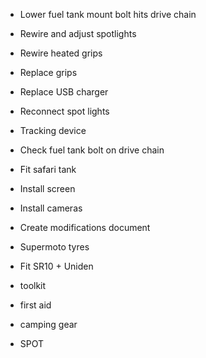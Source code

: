 * Lower fuel tank mount bolt hits drive chain

* Rewire and adjust spotlights

* Rewire heated grips

* Replace grips

* Replace USB charger

* Reconnect spot lights

* Tracking device

* Check fuel tank bolt on drive chain

* Fit safari tank

* Install screen

* Install cameras

* Create modifications document

* Supermoto tyres

* Fit SR10 + Uniden

* toolkit

* first aid

* camping gear

* SPOT


